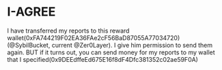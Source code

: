 # I-AGREE
I have transferred my reports to this reward wallet(0xFA744219F02EA36FAe2cF56BaD87055A77034720)(@SybilBucket, current @Zer0Layer). I give him permission to send them again. BUT if it turns out, you can send money for my reports to my wallet that I specified(0x9DEEdffeEd675E16f8dF4Dfc381352c02ae59F0A)
